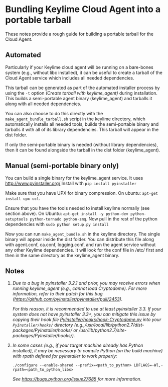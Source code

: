 # Bundling Keylime Cloud Agent into a portable tarball

These notes provide a rough guide for building a portable tarball for the Cloud Agent.

## Automated

Particularly if your Keylime cloud agent will be running on a bare-bones system (e.g., without libc installed), it can be useful to create a tarball of the Cloud Agent service which includes all needed dependencies.  

This tarball can be generated as part of the automated installer process by using the `-t` option *(Create tarball with keylime_agent)* during installation.  This builds a semi-portable agent binary (keylime_agent) and tarballs it along with all needed dependencies. 

You can also choose to do this directly with the `make_agent_bundle_tarball.sh` script in the keylime directory, which automatically installs all needed tools, builds the semi-portable binary and tarballs it with all of its library dependencies.  This tarball will appear in the dist folder.

If only the semi-portable binary is needed (without library dependencies), then it can be found alongside the tarball in the dist folder (keylime_agent). 

## Manual (semi-portable binary only)

You can build a single binary for the keylime_agent service.  It uses http://www.pyinstaller.org/  Install with `pip install pyinstaller`

Make sure that you have UPX for binary compression.  On ubuntu: `apt-get install upx-ucl`.

Ensure that you have the tools needed to install keylime normally (see section above). On Ubuntu:
`apt-get install -y python-dev python-setuptools python-tornado python-zmq`.  Now pull in the rest of the python dependencies with `sudo python setup.py install`

Now you can run `make_agent_bundle.sh` in the keylime directory.  The single binary will appear inside the dist folder.  You can distribute this file along with agent.conf, ca.conf, logging.conf, and run the agent service without any other Keylime dependencies.  It will look for the conf file in /etc/ first and then in the same directory as the keylime_agent binary.

## Notes

1. *Due to a bug in pyinstaller 3.2.1 and prior, you may receive errors when running keylime_agent (e.g., cannot load Cryptodome).  For more information, refer to their patch for this bug (https://github.com/pyinstaller/pyinstaller/pull/2453).*
    
    *For this reason, it is recommended to use at least pyinstaller 3.3.  If your system does not have pyinstaller 3.3+, you can mitigate this issue by copying their hook file [PyInstaller/hooks/hook-Cryptodome.py](https://raw.githubusercontent.com/pyinstaller/pyinstaller/dacc07f49e2c22bba5473f4cb5b2a5194cdae5e1/PyInstaller/hooks/hook-Cryptodome.py) into your ``PyInstaller/hooks/`` directory (e.g.,/usr/local/lib/python2.7/dist-packages/PyInstaller/hooks/ or /usr/lib/python2.7/site-packages/PyInstaller/hooks/).*
    
2. *In some cases (e.g., if your target machine already has Python installed), it may be necessary to compile Python (on the build machine) with rpath defined for pyinstaller to work properly:*
    
    ```
    ./configure --enable-shared --prefix=<path_to_python> LDFLAGS=-Wl,-rpath=<path_to_python_libs>
    ```
    
    *See https://bugs.python.org/issue27685 for more information.*
